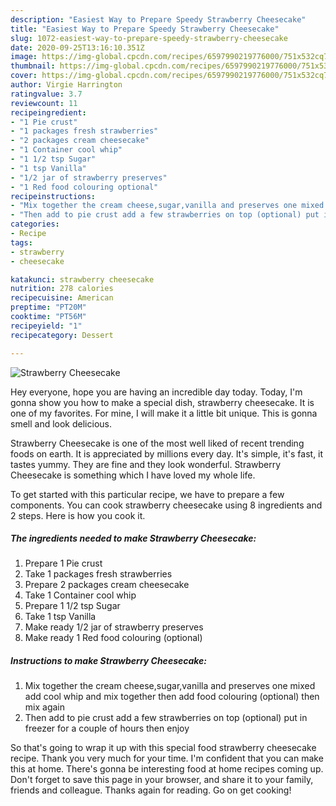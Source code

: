```yaml
---
description: "Easiest Way to Prepare Speedy Strawberry Cheesecake"
title: "Easiest Way to Prepare Speedy Strawberry Cheesecake"
slug: 1072-easiest-way-to-prepare-speedy-strawberry-cheesecake
date: 2020-09-25T13:16:10.351Z
image: https://img-global.cpcdn.com/recipes/6597990219776000/751x532cq70/strawberry-cheesecake-recipe-main-photo.jpg
thumbnail: https://img-global.cpcdn.com/recipes/6597990219776000/751x532cq70/strawberry-cheesecake-recipe-main-photo.jpg
cover: https://img-global.cpcdn.com/recipes/6597990219776000/751x532cq70/strawberry-cheesecake-recipe-main-photo.jpg
author: Virgie Harrington
ratingvalue: 3.7
reviewcount: 11
recipeingredient:
- "1 Pie crust"
- "1 packages fresh strawberries"
- "2 packages cream cheesecake"
- "1 Container cool whip"
- "1 1/2 tsp Sugar"
- "1 tsp Vanilla"
- "1/2 jar of strawberry preserves"
- "1 Red food colouring optional"
recipeinstructions:
- "Mix together the cream cheese,sugar,vanilla and preserves one mixed add cool whip and mix together then add food colouring (optional) then mix again"
- "Then add to pie crust add a few strawberries on top (optional) put in freezer for a couple of hours then enjoy"
categories:
- Recipe
tags:
- strawberry
- cheesecake

katakunci: strawberry cheesecake 
nutrition: 278 calories
recipecuisine: American
preptime: "PT20M"
cooktime: "PT56M"
recipeyield: "1"
recipecategory: Dessert

---
```



![Strawberry Cheesecake](https://img-global.cpcdn.com/recipes/6597990219776000/751x532cq70/strawberry-cheesecake-recipe-main-photo.jpg)

Hey everyone, hope you are having an incredible day today. Today, I'm gonna show you how to make a special dish, strawberry cheesecake. It is one of my favorites. For mine, I will make it a little bit unique. This is gonna smell and look delicious.

Strawberry Cheesecake is one of the most well liked of recent trending foods on earth. It is appreciated by millions every day. It's simple, it's fast, it tastes yummy. They are fine and they look wonderful. Strawberry Cheesecake is something which I have loved my whole life.




To get started with this particular recipe, we have to prepare a few components. You can cook strawberry cheesecake using 8 ingredients and 2 steps. Here is how you cook it.

<!--inarticleads1-->

##### The ingredients needed to make Strawberry Cheesecake:

1. Prepare 1 Pie crust
1. Take 1 packages fresh strawberries
1. Prepare 2 packages cream cheesecake
1. Take 1 Container cool whip
1. Prepare 1 1/2 tsp Sugar
1. Take 1 tsp Vanilla
1. Make ready 1/2 jar of strawberry preserves
1. Make ready 1 Red food colouring (optional)




<!--inarticleads2-->

##### Instructions to make Strawberry Cheesecake:

1. Mix together the cream cheese,sugar,vanilla and preserves one mixed add cool whip and mix together then add food colouring (optional) then mix again
1. Then add to pie crust add a few strawberries on top (optional) put in freezer for a couple of hours then enjoy




So that's going to wrap it up with this special food strawberry cheesecake recipe. Thank you very much for your time. I'm confident that you can make this at home. There's gonna be interesting food at home recipes coming up. Don't forget to save this page in your browser, and share it to your family, friends and colleague. Thanks again for reading. Go on get cooking!
